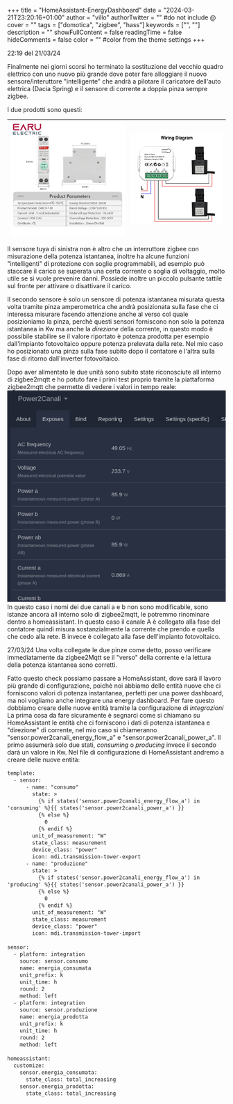 +++
title = "HomeAssistant-EnergyDashboard"
date = "2024-03-21T23:20:16+01:00"
author = "villo"
authorTwitter = "" #do not include @
cover = ""
tags = ["domotica", "zigbee", "hass"]
keywords = ["", ""]
description = ""
showFullContent = false
readingTime = false
hideComments = false
color = "" #color from the theme settings
+++

22:19 del 21/03/24

Finalmente nei giorni scorsi ho terminato la sostituzione del vecchio quadro elettrico con uno nuovo più grande
dove poter fare alloggiare il nuovo sensore/interuttore "intelligente" che andrà a pilotare il caricatore dell'auto elettrica (Dacia Spring) e il sensore di corrente a doppia pinza sempre zigbee.

I due prodotti sono questi:

| ![Fit Image](power1.jpg?fit=500x500)   | ![Fit Image](power2.jpg?fit=500x500)  |
| -------- | ------- |

Il sensore tuya di sinistra non è altro che un interruttore zigbee con misurazione della potenza istantanea, inoltre ha
alcune funzioni "intelligenti" di protezione con soglie programmabili, ad esempio può staccare il carico se superata una certa corrente o soglia di voltaggio, molto utile se si vuole prevenire danni.
Possiede inoltre un piccolo pulsante tattile sul fronte per attivare o disattivare il carico.

Il secondo sensore è solo un sensore di potenza istantanea misurata questa volta tramite pinza amperometrica che andrà posizionata sulla fase che ci interessa misurare facendo attenzione anche al verso col quale posizioniamo la pinza, perchè questi sensori forniscono non solo la potenza istantanea in Kw ma anche la *direzione* della corrente, in questo modo è possibile stabilire se il valore riportato è potenza prodotta per esempio dall'impianto fotovoltaico oppure potenza prelevata dalla rete.
Nel mio caso ho posizionato una pinza sulla fase subito dopo il contatore e l'altra sulla fase di ritorno dall'inverter fotovoltaico.

Dopo aver alimentato le due unità sono subito state riconosciute all interno di zigbee2mqtt e ho potuto fare i primi test proprio tramite la piattaforma zigbee2mqtt che permette di vedere i valori in tempo reale:
![Float Start](zigbee2mqttPower.png?fit=500x500) In questo caso i nomi dei due canali a e b non sono modificabile, sono istanze ancora all interno solo di zigbee2mqtt, le potremmo rinominare dentro a homeassistant.
In questo caso il canale A è collegato alla fase del contatore quindi misura sostanzialmente la corrente che prendo e quella che cedo alla rete. B invece è collegato alla fase dell'impianto fotovoltaico.

27/03/24
Una volta collegate le due pinze come detto, posso verificare immediatamente da zigbee2Mqtt se il "verso" della corrente e la lettura della potenza istantanea sono corretti.

Fatto questo check possiamo passare a HomeAssistant, dove sarà il lavoro più grande di configurazione, poichè noi abbiamo delle entità nuove che ci forniscono valori di potenza instantanea, perfetti per una power dashboard, ma noi vogliamo anche integrare una energy dashboard.
Per fare questo dobbiamo creare delle nuove entità tramite la configurazione di *integrazioni*
La prima cosa da fare sicuramente è segnarci come si chiamano su HomeAssistant le entità che ci forniscono i dati di potenza istantanea e "direzione" di corrente, nel mio caso si chiameranno "sensor.power2canali_energy_flow_a" e "sensor.power2canali_power_a".
Il primo assumerà solo due stati, *consuming* o *producing* invece il secondo darà un valore in Kw.
Nel file di configurazione di HomeAssistant andremo a creare delle nuove entità:

```
template:
  - sensor:
      - name: "consumo"
        state: >
          {% if states('sensor.power2canali_energy_flow_a') in 'consuming' %}{{ states('sensor.power2canali_power_a') }}
          {% else %}
            0
          {% endif %}
        unit_of_measurement: "W"
        state_class: measurement
        device_class: "power"
        icon: mdi.transmission-tower-export
      - name: "produzione"
        state: >
          {% if states('sensor.power2canali_energy_flow_a') in 'producing' %}{{ states('sensor.power2canali_power_a') }}
          {% else %}
            0
          {% endif %}
        unit_of_measurement: "W"
        state_class: measurement
        device_class: "power"
        icon: mdi.transmission-tower-import

sensor:
  - platform: integration
    source: sensor.consumo
    name: energia_consumata
    unit_prefix: k
    unit_time: h
    round: 2
    method: left
  - platform: integration
    source: sensor.produzione
    name: energia_prodotta
    unit_prefix: k
    unit_time: h
    round: 2
    method: left

homeassistant:
  customize:
    sensor.energia_consumata:
      state_class: total_increasing
    sensor.energia_prodotta:
      state_class: total_increasing
```




